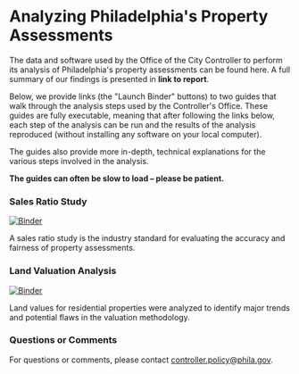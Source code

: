 # Analyzing Philadelphia's Property Assessments

The data and software used by the Office of the City Controller to perform its analysis of Philadelphia's
property assessments can be found here. A full summary of our findings is presented in **link to report**.

Below, we provide links (the "Launch Binder" buttons) to two guides that walk through the analysis steps used by the Controller's Office. These guides are fully executable, meaning that after following the links below, each step of the analysis can be run and the results of the analysis reproduced (without installing any software on your local computer).

The guides also provide more in-depth, technical explanations for the various steps involved in the analysis. 

**The guides can often be slow to load – please be patient.**


### Sales Ratio Study

[![Binder](https://mybinder.org/badge_logo.svg)](https://mybinder.org/v2/gh/PhiladelphiaController/OPA_analysis/master?filepath=sales_ratio_study.ipynb)

A sales ratio study is the industry standard for evaluating the accuracy and fairness of property assessments.

### Land Valuation Analysis

[![Binder](https://mybinder.org/badge_logo.svg)](https://mybinder.org/v2/gh/PhiladelphiaController/OPA_analysis/master?filepath=land_values.ipynb)

Land values for residential properties were analyzed to identify major trends and potential flaws in the valuation methodology.


### Questions or Comments

For questions or comments, please contact controller.policy@phila.gov.
